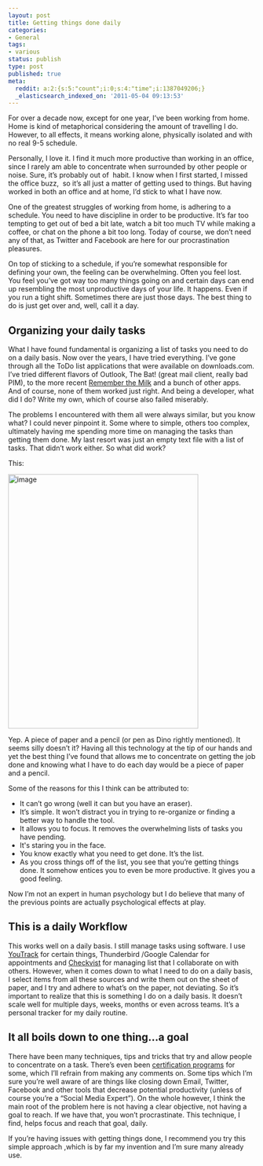 ```yaml
---
layout: post
title: Getting things done daily
categories:
- General
tags:
- various
status: publish
type: post
published: true
meta:
  reddit: a:2:{s:5:"count";i:0;s:4:"time";i:1387049206;}
  _elasticsearch_indexed_on: '2011-05-04 09:13:53'
---
```

For over a decade now, except for one year, I’ve been working from home. Home is kind of metaphorical considering the amount of travelling I do. However, to all effects, it means working alone, physically isolated and with no real 9-5 schedule.

Personally, I love it. I find it much more productive than working in an office, since I rarely am able to concentrate when surrounded by other people or noise. Sure, it’s probably out of  habit. I know when I first started, I missed the office buzz,  so it’s all just a matter of getting used to things. But having worked in both an office and at home, I’d stick to what I have now.

One of the greatest struggles of working from home, is adhering to a schedule. You need to have discipline in order to be productive. It’s far too tempting to get out of bed a bit late, watch a bit too much TV while making a coffee, or chat on the phone a bit too long. Today of course, we don’t need any of that, as Twitter and Facebook are here for our procrastination pleasures.

On top of sticking to a schedule, if you’re somewhat responsible for defining your own, the feeling can be overwhelming. Often you feel lost. You feel you’ve got way too many things going on and certain days can end up resembling the most unproductive days of your life. It happens. Even if you run a tight shift. Sometimes there are just those days. The best thing to do is just get over and, well, call it a day.
<h2>Organizing your daily tasks</h2>
What I have found fundamental is organizing a list of tasks you need to do on a daily basis. Now over the years, I have tried everything. I’ve gone through all the ToDo list applications that were available on downloads.com. I’ve tried different flavors of Outlook, The Bat! (great mail client, really bad PIM), to the more recent <a href="http://rememberthemilk.com">Remember the Milk</a> and a bunch of other apps. And of course, none of them worked just right. And being a developer, what did I do? Write my own, which of course also failed miserably.

The problems I encountered with them all were always similar, but you know what? I could never pinpoint it. Some where to simple, others too complex, ultimately having me spending more time on managing the tasks than getting them done. My last resort was just an empty text file with a list of tasks. That didn’t work either. So what did work?

This:

<a href="http://hhariri.files.wordpress.com/2011/05/image.png"><img style="display:inline;border:0;" title="image" src="http://hhariri.files.wordpress.com/2011/05/image_thumb.png" alt="image" width="387" height="518" border="0" /></a>

Yep. A piece of paper and a pencil (or pen as Dino rightly mentioned). It seems silly doesn’t it? Having all this technology at the tip of our hands and yet the best thing I’ve found that allows me to concentrate on getting the job done and knowing what I have to do each day would be a piece of paper and a pencil.

Some of the reasons for this I think can be attributed to:
<ul>
	<li>It can’t go wrong (well it can but you have an eraser).</li>
	<li>It’s simple. It won’t distract you in trying to re-organize or finding a better way to handle the tool.</li>
	<li>It allows you to focus. It removes the overwhelming lists of tasks you have pending.</li>
	<li>It's staring you in the face.</li>
	<li>You know exactly what you need to get done. It’s the list.</li>
	<li>As you cross things off of the list, you see that you’re getting things done. It somehow entices you to even be more productive. It gives you a good feeling.</li>
</ul>
Now I’m not an expert in human psychology but I do believe that many of the previous points are actually psychological effects at play.
<h2></h2>
<h2>This is a daily Workflow</h2>
This works well on a daily basis. I still manage tasks using software. I use <a href="http://www.jetbrains.com/youtrack">YouTrack</a> for certain things, Thunderbird /Google Calendar for appointments and <a href="http://checkvist.com">Checkvist</a> for managing list that I collaborate on with others. However, when it comes down to what I need to do on a daily basis, I select items from all these sources and write them out on the sheet of paper, and I try and adhere to what’s on the paper, not deviating. So it’s important to realize that this is something I do on a daily basis. It doesn’t scale well for multiple days, weeks, months or even across teams. It’s a personal tracker for my daily routine.
<h2>It all boils down to one thing…a goal</h2>
There have been many techniques, tips and tricks that try and allow people to concentrate on a task. There’s even been <a href="http://www.pomodorotechnique.com/">certification programs</a> for some, which I’ll refrain from making any comments on. Some tips which I’m sure you’re well aware of are things like closing down Email, Twitter, Facebook and other tools that decrease potential productivity (unless of course you’re a “Social Media Expert”). On the whole however, I think the main root of the problem here is not having a clear objective, not having a goal to reach. If we have that, you won’t procrastinate. This technique, I find, helps focus and reach that goal, daily.

If you’re having issues with getting things done, I recommend you try this simple approach ,which is by far my invention and I’m sure many already use.
